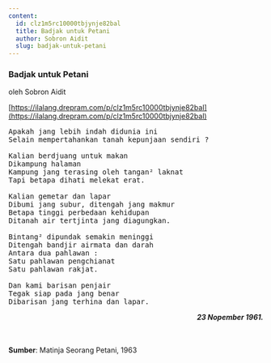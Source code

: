 ```yaml
---
content:
  id: clz1m5rc10000tbjynje82bal
  title: Badjak untuk Petani
  author: Sobron Aidit
  slug: badjak-untuk-petani
---
```

### Badjak untuk Petani

oleh Sobron Aidit

[https://ilalang.drepram.com/p/clz1m5rc10000tbjynje82bal](https://ilalang.drepram.com/p/clz1m5rc10000tbjynje82bal)

<pre>
Apakah jang lebih indah didunia ini
Selain mempertahankan tanah kepunjaan sendiri ?

Kalian berdjuang untuk makan
Dikampung halaman
Kampung jang terasing oleh tangan² laknat
Tapi betapa dihati melekat erat.

Kalian gemetar dan lapar
Dibumi jang subur, ditengah jang makmur
Betapa tinggi perbedaan kehidupan
Ditanah air tertjinta jang diagungkan.

Bintang² dipundak semakin meninggi
Ditengah bandjir airmata dan darah
Antara dua pahlawan :
Satu pahlawan pengchianat
Satu pahlawan rakjat.

Dan kami barisan penjair
Tegak siap pada jang benar
Dibarisan jang terhina dan lapar.
</pre>

<div align="right">
<strong><i>23 Nopember 1961.</i></strong>
</div>
<br/><br/>

**Sumber**: Matinja Seorang Petani, 1963

